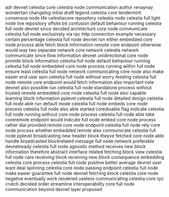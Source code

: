 adr devnet celestia core celestia node communication author renaynay wondertan changelog initial draft legend celestia core tendermint consensus node life celestiacore repository celestia node celestia full light node live repository offsite bit confusion default behaviour running celestia full node devnet since decided architecture core node communicate celestia full node exclusively via rpc http connection example necessary certain percentage celestia full node devnet run either embedded core node process able fetch block information remote core endpoint otherwise would way two separate network core network celestia network communicate since flow information devnet unidirectional core node provide block information celestia full node default behaviour running celestia full node embedded core node process running within full node ensure least celestia full node network communicating core node also make easier end user spin celestia full node without worry feeding celestia full node remote core endpoint would fetch information also important note devnet also possible run celestia full node standalone process without trusted remote embedded core node celestia full node also capable learning block information pplevel celestia full node detailed design celestia full node able run default mode celestia full node embeds core node process celestia full node also able started coredisable flag indicate celestia full node running without core node process celestia full node able take coreremote endpoint would indicate full node embed core node process rather dial provided remote core node endpoint celestia full node rely core node process whether embedded remote also communicate celestia full node pplevel broadcasting new header block theyve fetched core node able handle broadcasted blockrelated message full node network preferable devnetready celestia full node agnostic method receives new block information therefore abstract interface related fetching block view celestia full node care receiving block receiving new block consequence embedding celestia core process celestia full node positive better average devnet user want deal spinning celestia core node passing endpoint celestia full node make easier guarantee full node devnet fetching block celestia core node negative eventually work rendered useless communicating celestia core rpc crutch decided order streamline interoperability core full node communication beyond devnet layer proposed